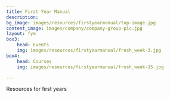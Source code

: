 ```yaml
---
title: First Year Manual
description: 
bg_image: images/resources/firstyearmanual/top-image.jpg
content_image: images/company/company-group-pic.jpg
layout: fym
box3:
    head: Events
    img: images/resources/firstyearmanual/frosh_week-3.jpg
box4:
    head: Courses
    img: images/resources/firstyearmanual/frosh_week-15.jpg

---
```

Resources for first years